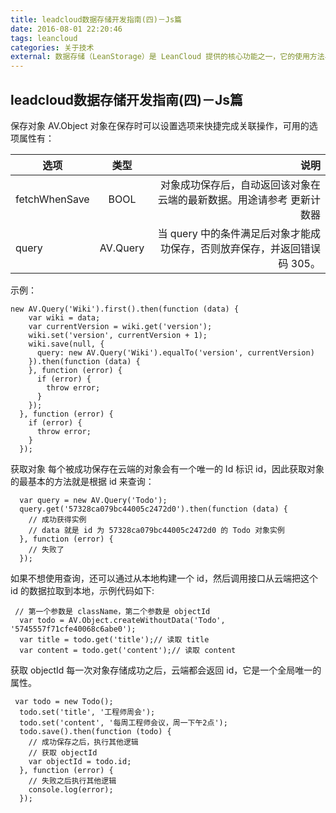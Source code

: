 ```yaml
---
title: leadcloud数据存储开发指南(四)－Js篇
date: 2016-08-01 22:20:46
tags: leancloud
categories: 关于技术
external: 数据存储（LeanStorage）是 LeanCloud 提供的核心功能之一，它的使用方法与传统的关系型数据库有诸多不同。下面我们将其与传统数据库的使用方法进行对比，让大家有一个初步了解。
---
```

leadcloud数据存储开发指南(四)－Js篇
-------
保存对象
AV.Object 对象在保存时可以设置选项来快捷完成关联操作，可用的选项属性有：

| 选项 | 类型 | 说明 |
| ------------|:------------:|-------:|
| fetchWhenSave  | BOOL | 对象成功保存后，自动返回该对象在云端的最新数据。用途请参考 更新计数器 |
| query | AV.Query | 当 query 中的条件满足后对象才能成功保存，否则放弃保存，并返回错误码 305。|

示例：
```
new AV.Query('Wiki').first().then(function (data) {
    var wiki = data;
    var currentVersion = wiki.get('version');
    wiki.set('version', currentVersion + 1);
    wiki.save(null, {
      query: new AV.Query('Wiki').equalTo('version', currentVersion)
    }).then(function (data) {
    }, function (error) {
      if (error) {
        throw error;
      }
    });
  }, function (error) {
    if (error) {
      throw error;
    }
  });
```

获取对象
每个被成功保存在云端的对象会有一个唯一的 Id 标识 id，因此获取对象的最基本的方法就是根据 id 来查询：
```
  var query = new AV.Query('Todo');
  query.get('57328ca079bc44005c2472d0').then(function (data) {
    // 成功获得实例
    // data 就是 id 为 57328ca079bc44005c2472d0 的 Todo 对象实例
  }, function (error) {
    // 失败了
  });
```
如果不想使用查询，还可以通过从本地构建一个 id，然后调用接口从云端把这个 id 的数据拉取到本地，示例代码如下:
```
 // 第一个参数是 className，第二个参数是 objectId
  var todo = AV.Object.createWithoutData('Todo', '5745557f71cfe40068c6abe0');
  var title = todo.get('title');// 读取 title
  var content = todo.get('content');// 读取 content
```

获取 objectId
每一次对象存储成功之后，云端都会返回 id，它是一个全局唯一的属性。
```
 var todo = new Todo();
  todo.set('title', '工程师周会');
  todo.set('content', '每周工程师会议，周一下午2点');
  todo.save().then(function (todo) {
    // 成功保存之后，执行其他逻辑
    // 获取 objectId
    var objectId = todo.id;
  }, function (error) {
    // 失败之后执行其他逻辑
    console.log(error);
  });
```